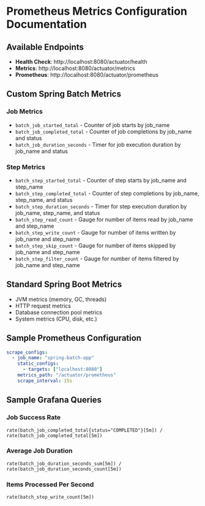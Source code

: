 # Prometheus Metrics Configuration Documentation

## Available Endpoints

- **Health Check**: http://localhost:8080/actuator/health
- **Metrics**: http://localhost:8080/actuator/metrics
- **Prometheus**: http://localhost:8080/actuator/prometheus

## Custom Spring Batch Metrics

### Job Metrics

- `batch_job_started_total` - Counter of job starts by job_name
- `batch_job_completed_total` - Counter of job completions by job_name and status
- `batch_job_duration_seconds` - Timer for job execution duration by job_name and status

### Step Metrics

- `batch_step_started_total` - Counter of step starts by job_name and step_name
- `batch_step_completed_total` - Counter of step completions by job_name, step_name, and status
- `batch_step_duration_seconds` - Timer for step execution duration by job_name, step_name, and status
- `batch_step_read_count` - Gauge for number of items read by job_name and step_name
- `batch_step_write_count` - Gauge for number of items written by job_name and step_name
- `batch_step_skip_count` - Gauge for number of items skipped by job_name and step_name
- `batch_step_filter_count` - Gauge for number of items filtered by job_name and step_name

## Standard Spring Boot Metrics

- JVM metrics (memory, GC, threads)
- HTTP request metrics
- Database connection pool metrics
- System metrics (CPU, disk, etc.)

## Sample Prometheus Configuration

```yaml
scrape_configs:
  - job_name: "spring-batch-app"
    static_configs:
      - targets: ["localhost:8080"]
    metrics_path: "/actuator/prometheus"
    scrape_interval: 15s
```

## Sample Grafana Queries

### Job Success Rate

```
rate(batch_job_completed_total{status="COMPLETED"}[5m]) / rate(batch_job_completed_total[5m])
```

### Average Job Duration

```
rate(batch_job_duration_seconds_sum[5m]) / rate(batch_job_duration_seconds_count[5m])
```

### Items Processed Per Second

```
rate(batch_step_write_count[5m])
```
